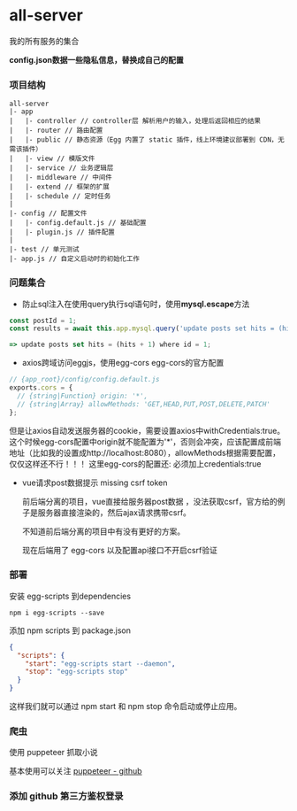 # all-server
我的所有服务的集合

**config.json数据一些隐私信息，替换成自己的配置**

### 项目结构
```
all-server
|- app
|   |- controller // controller层 解析用户的输入，处理后返回相应的结果
|   |- router // 路由配置
|   |- public // 静态资源（Egg 内置了 static 插件，线上环境建议部署到 CDN，无需该插件）
|   |- view // 模版文件
|   |- service // 业务逻辑层
|   |- middleware // 中间件
|   |- extend // 框架的扩展
|   |- schedule // 定时任务
|
|- config // 配置文件
|   |- config.default.js // 基础配置
|   |- plugin.js // 插件配置
|
|- test // 单元测试
|- app.js // 自定义启动时的初始化工作
```
### 问题集合
* 防止sql注入在使用query执行sql语句时，使用**mysql.escape**方法
```javascript
const postId = 1;
const results = await this.app.mysql.query('update posts set hits = (hits + ?) where id = ?', [1, postId]);

=> update posts set hits = (hits + 1) where id = 1;
```

* axios跨域访问eggjs，使用egg-cors
egg-cors的官方配置
```javascript
// {app_root}/config/config.default.js
exports.cors = {
  // {string|Function} origin: '*',
  // {string|Array} allowMethods: 'GET,HEAD,PUT,POST,DELETE,PATCH'
};
```
但是让axios自动发送服务器的cookie，需要设置axios中withCredentials:true。这个时候egg-cors配置中origin就不能配置为'*'，否则会冲突，应该配置成前端地址（比如我的设置成http://localhost:8080），allowMethods根据需要配置，仅仅这样还不行！！！
这里egg-cors的配置还:
必须加上credentials:true

* vue请求post数据提示 missing csrf token

  前后端分离的项目，vue直接给服务器post数据 ，没法获取csrf，官方给的例子是服务器直接渲染的，然后ajax请求携带csrf。

  不知道前后端分离的项目中有没有更好的方案。

  现在后端用了 egg-cors  以及配置api接口不开启csrf验证


### 部署
安装 egg-scripts 到dependencies
```
npm i egg-scripts --save
```
添加 npm scripts 到 package.json
```json
{
  "scripts": {
    "start": "egg-scripts start --daemon",
    "stop": "egg-scripts stop"
  }
}
```
这样我们就可以通过 npm start 和 npm stop 命令启动或停止应用。

### 爬虫
使用 puppeteer 抓取小说

基本使用可以关注 [puppeteer - github](https://github.com/GoogleChrome/puppeteer)


### 添加 github 第三方鉴权登录